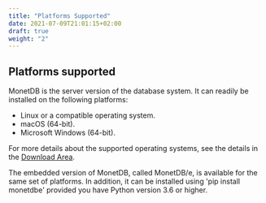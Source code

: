 ```yaml
---
title: "Platforms Supported"
date: 2021-07-09T21:01:15+02:00
draft: true
weight: "2"
---
```


## Platforms supported
MonetDB is the server version of the database system. It can readily be installed on the following platforms:

* Linux or a compatible operating system.
* macOS (64-bit).
* Microsoft Windows (64-bit).

For more details about the supported  operating systems, see the details in the [Download Area](unknown).

The embedded version of MonetDB, called MonetDB/e, is available for the same set of platforms. 
In addition, it can be installed using 'pip install monetdbe' provided you have Python version 3.6 or higher.